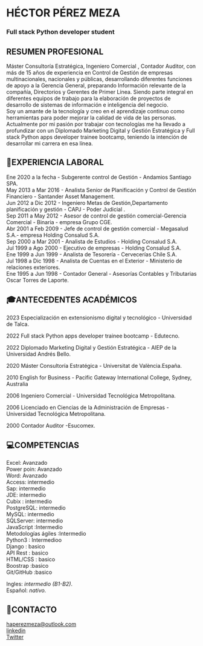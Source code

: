 # HÉCTOR PÉREZ MEZA
### Full stack Python developer student 

## RESUMEN PROFESIONAL
Máster Consultoría Estratégica, Ingeniero Comercial , Contador Auditor, con más de 15 años de experiencia en Control de Gestión de empresas multinacionales, nacionales y públicas, desarrollando diferentes funciones de apoyo a la Gerencia General, preparando Información relevante de la compañía, Directorios y Gerentes de Primer Línea. Siendo parte integral en diferentes equipos de trabajo para la elaboración de proyectos de desarrollo de sistemas de información e inteligencia del negocio.<br>
Soy un amante de la tecnología y creo en el aprendizaje continuo como herramientas para poder mejorar la calidad de vida de las personas.
Actualmente por mi pasión por trabajar con tecnologías me ha llevado a profundizar con un Diplomado Marketing Digital y Gestión Estratégica y Full stack Python apps developer trainee bootcamp, teniendo la intención de desarrollar mi carrera en esa línea.

## 🧰EXPERIENCIA LABORAL
Ene 2020 a la fecha - Subgerente control de Gestión - Andamios Santiago SPA.<br>
May 2013 a Mar 2016 - Analista Senior de Planificación y Control de Gestión Financiero - Santander Asset Management.<br>
Jun 2012 a Dic 2012 - Ingeniero Metas de Gestión,Departamento planificación y gestión - CAPJ - Poder Judicial .<br>
Sep 2011 a May 2012 - Asesor de control de gestión comercial-Gerencia Comercial - Binaria - empresa Grupo CGE.<br>
Abr 2001 a Feb 2009 - Jefe de control de gestión comercial - Megasalud S.A.- empresa Holding Consalud S.A.<br>
Sep 2000 a Mar 2001 - Analista de Estudios - Holding Consalud S.A.<br>
Jul 1999 a Ago 2000 - Ejecutivo de empresas - Holding Consalud S.A.<br>
Ene 1999 a Jun 1999 - Analista de Tesorería - Cervecerías Chile S.A.<br>
Jul 1998 a Dic 1998 - Analista de Cuentas en el Exterior - Ministerio de relaciones exteriores.<br>
Ene 1995 a Jun 1998 - Contador General - Asesorías Contables y Tributarias Oscar Torres de Laporte.<br>

## 🎓ANTECEDENTES ACADÉMICOS

2023 Especialización en extensionismo digital y tecnológico - Universidad de Talca.

2022 Full stack Python apps developer trainee bootcamp - Edutecno.

2022 Diplomado Marketing Digital y Gestión Estratégica - AIEP de la Universidad Andrés Bello.

2020 Máster Consultoría Estratégica - Universitat de València.España.

2010 English for Business - Pacific Gateway International College, Sydney, Australia

2006 Ingeniero Comercial - Universidad Tecnológica Metropolitana.

2006 Licenciado en Ciencias de la Administración de Empresas - Universidad Tecnológica Metropolitana.

2000 Contador Auditor -Esucomex.

## 💻COMPETENCIAS 
Excel:     Avanzado<br>
Power poin: Avanzado<br>
Word:       Avanzado<br>
Access:    intermedio<br>
Sap:        intermedio<br>
JDE:        intermedio<br>
Cubix :     intermedio<br>
PostgreSQL: intermedio<br>
MySQL:      intermedio<br>
SQLServer:  intermedio<br>
JavaScript :Intermedio<br>
Metodologías ágiles :Intermedio <br>
Python3 :   Intermedioo<br>
Django  :   basico<br>
API Rest  : basico<br>
HTML/CSS  : basico<br>
Boostrap   :basico<br>
Git/GitHub :basico<br>

       

Ingles: *intermedio (B1-B2)*.<br>
Español: *nativo.*<br>

## 📩CONTACTO
haperezmeza@outlook.com<br>
[linkedin](https://www.linkedin.com/in/hector-perez-meza/)<br>
[Twitter](https://twitter.com/hectorperezmez2)<br>
